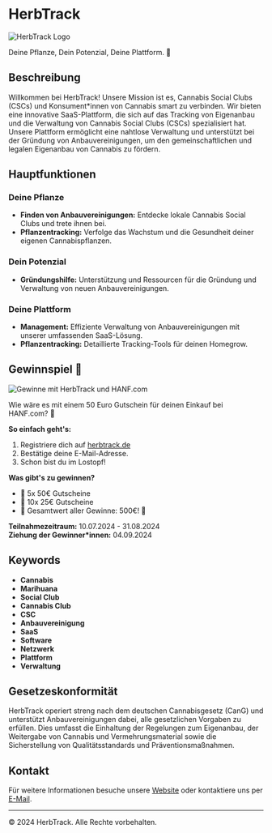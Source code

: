 # HerbTrack

![HerbTrack Logo](https://cdn.herbtrack.de/images/logo140.png)

Deine Pflanze, Dein Potenzial, Deine Plattform. 🥦

## Beschreibung

Willkommen bei HerbTrack! Unsere Mission ist es, Cannabis Social Clubs (CSCs) und Konsument*innen von Cannabis smart zu verbinden. Wir bieten eine innovative SaaS-Plattform, die sich auf das Tracking von Eigenanbau und die Verwaltung von Cannabis Social Clubs (CSCs) spezialisiert hat. Unsere Plattform ermöglicht eine nahtlose Verwaltung und unterstützt bei der Gründung von Anbauvereinigungen, um den gemeinschaftlichen und legalen Eigenanbau von Cannabis zu fördern.

## Hauptfunktionen

### Deine Pflanze
- **Finden von Anbauvereinigungen:** Entdecke lokale Cannabis Social Clubs und trete ihnen bei.
- **Pflanzentracking:** Verfolge das Wachstum und die Gesundheit deiner eigenen Cannabispflanzen.

### Dein Potenzial
- **Gründungshilfe:** Unterstützung und Ressourcen für die Gründung und Verwaltung von neuen Anbauvereinigungen.

### Deine Plattform
- **Management:** Effiziente Verwaltung von Anbauvereinigungen mit unserer umfassenden SaaS-Lösung.
- **Pflanzentracking:** Detaillierte Tracking-Tools für deinen Homegrow.

## Gewinnspiel 🎉

![Gewinne mit HerbTrack und HANF.com](https://cdn.herbtrack.de/images/coming-soon-gewinnspiel.png)

Wie wäre es mit einem 50 Euro Gutschein für deinen Einkauf bei HANF.com? 🌿

**So einfach geht's:**
1. Registriere dich auf [herbtrack.de](https://herbtrack.de)
2. Bestätige deine E-Mail-Adresse.
3. Schon bist du im Lostopf!

**Was gibt's zu gewinnen?**
- 🎁 5x 50€ Gutscheine
- 🎁 10x 25€ Gutscheine
- 🌟 Gesamtwert aller Gewinne: 500€! 🌟

**Teilnahmezeitraum:** 10.07.2024 - 31.08.2024  
**Ziehung der Gewinner*innen:** 04.09.2024

## Keywords

- **Cannabis**
- **Marihuana**
- **Social Club**
- **Cannabis Club**
- **CSC**
- **Anbauvereinigung**
- **SaaS**
- **Software**
- **Netzwerk**
- **Plattform**
- **Verwaltung**

## Gesetzeskonformität

HerbTrack operiert streng nach dem deutschen Cannabisgesetz (CanG) und unterstützt Anbauvereinigungen dabei, alle gesetzlichen Vorgaben zu erfüllen. Dies umfasst die Einhaltung der Regelungen zum Eigenanbau, der Weitergabe von Cannabis und Vermehrungsmaterial sowie die Sicherstellung von Qualitätsstandards und Präventionsmaßnahmen.

## Kontakt

Für weitere Informationen besuche unsere [Website](https://herbtrack.de) oder kontaktiere uns per [E-Mail](mailto:hello@herbtrack.de).

---

© 2024 HerbTrack. Alle Rechte vorbehalten.
